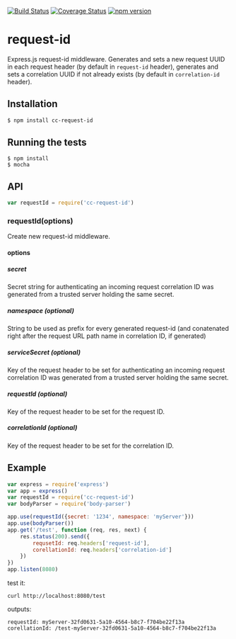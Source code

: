 [![Build Status](https://travis-ci.org/Colored-Coins/cc-request-id.svg?branch=master)](https://travis-ci.org/Colored-Coins/cc-request-id)
[![Coverage Status](https://coveralls.io/repos/github/Colored-Coins/cc-request-id/badge.svg?branch=master)](https://coveralls.io/github/Colored-Coins/cc-request-id?branch=master)
[![npm version](https://badge.fury.io/js/cc-request-id.svg)](https://badge.fury.io/js/cc-request-id)
# request-id
Express.js request-id middleware.
Generates and sets a new request UUID in each request header (by default in `request-id` header), generates and sets a correlation UUID if not already exists (by default in `correlation-id` header).
## Installation
```sh
$ npm install cc-request-id
```
## Running the tests
```
$ npm install
$ mocha
```
## API
```javascript
var requestId = require('cc-request-id')
```
### requestId(options)
Create new request-id middleware.
#### options
##### secret
Secret string for authenticating an incoming request correlation ID was generated from a trusted server holding the same secret.
##### namespace (optional)
String to be used as prefix for every generated request-id (and conatenated right after the request URL path name in correlation ID, if generated)
##### serviceSecret (optional)
Key of the request header to be set for authenticating an incoming request correlation ID was generated from a trusted server holding the same secret.
##### requestId (optional)
Key of the request header to be set for the request ID.
##### correlationId (optional)
Key of the request header to be set for the correlation ID.

## Example
```javascript
var express = require('express')
var app = express()
var requestId = require('cc-request-id')
var bodyParser = require('body-parser')

app.use(requestId({secret: '1234', namespace: 'myServer'}))
app.use(bodyParser())
app.get('/test', function (req, res, next) {
	res.status(200).send({
		requsetId: req.headers['request-id'],
		corellationId: req.headers['correlation-id']
	})
})
app.listen(8080)
```
test it:
```
curl http://localhost:8080/test
```
outputs:
```
requestId: myServer-32fd0631-5a10-4564-b8c7-f704be22f13a
corellationId: /test-myServer-32fd0631-5a10-4564-b8c7-f704be22f13a
```
